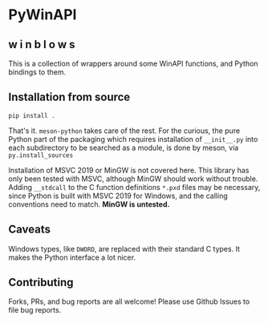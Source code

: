 # PyWinAPI

## w i n  b   l    o     w      s

This is a collection of wrappers around some WinAPI functions, and Python
bindings to them.

## Installation from source

`pip install .`

That's it. `meson-python` takes care of the rest.
For the curious, the pure Python part of the packaging which requires
installation of `__init__.py` into each subdirectory to be searched as a
module, is done by meson, via `py.install_sources`

Installation of MSVC 2019 or MinGW is not covered here. This library has only
been tested with MSVC, although MinGW should work without trouble. Adding
`__stdcall` to the C function definitions `*.pxd` files may be necessary, since
Python is built with MSVC 2019 for Windows, and the calling conventions need to
match. **MinGW is untested.**

## Caveats

Windows types, like `DWORD`, are replaced with their standard C types. It makes the Python interface a lot nicer.

## Contributing

Forks, PRs, and bug reports are all welcome! Please use Github Issues to file bug reports.
